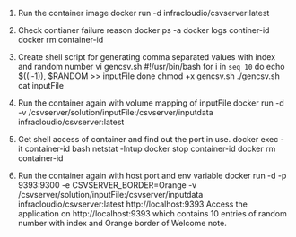 1. Run the container image
   docker run -d infracloudio/csvserver:latest

2. Check contianer failure reason
   docker ps -a
   docker logs continer-id
   docker rm container-id

3. Create shell script for generating comma separated values with index and random number
   vi gencsv.sh
   #!/usr/bin/bash
   for i in `seq 10`
   do
   	echo $((i-1)), $RANDOM >> inputFile
   done
   chmod +x gencsv.sh
  ./gencsv.sh
   cat inputFile

4. Run the container again with volume mapping of inputFile
   docker run -d -v /csvserver/solution/inputFile:/csvserver/inputdata infracloudio/csvserver:latest

5. Get shell access of container and find out the port in use.
   docker exec -it container-id bash
   netstat -lntup
   docker stop container-id
   docker rm container-id

6. Run the container again with host port and env variable
   docker run -d -p 9393:9300 -e CSVSERVER_BORDER=Orange -v /csvserver/solution/inputFile:/csvserver/inputdata infracloudio/csvserver:latest
   http://localhost:9393
Access the application on http://localhost:9393 which contains 10 entries of random number with index and Orange border of Welcome note.
